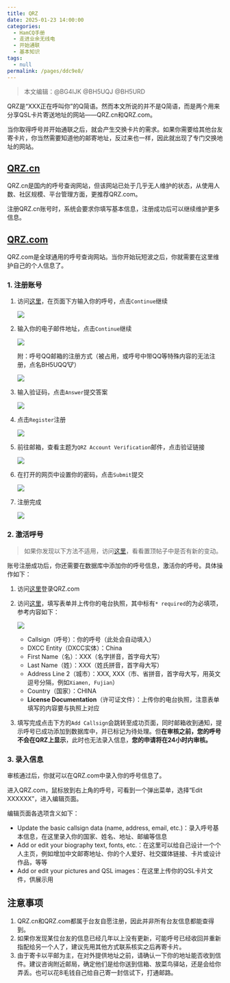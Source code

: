 ```yaml
---
title: QRZ
date: 2025-01-23 14:00:00
categories: 
  - HamCQ手册
  - 走进业余无线电
  - 开始通联
  - 基本知识
tags: 
  - null
permalink: /pages/ddc9e8/
---
```

> 本文编辑：@BG4IJK @BH5UQJ @BH5URD

QRZ是“XXX正在呼叫你”的Q简语。然而本文所说的并不是Q简语，而是两个用来分享QSL卡片寄送地址的网站——QRZ.cn和QRZ.com。

当你取得呼号并开始通联之后，就会产生交换卡片的需求。如果你需要给其他台友寄卡片，你当然需要知道他的邮寄地址，反过来也一样，因此就出现了专门交换地址的网站。

## [QRZ.cn](http://www.QRZ.cn/)

QRZ.cn是国内的呼号查询网站，但该网站已处于几乎无人维护的状态，从使用人数、社区规模、平台管理方面，更推荐QRZ.com。

注册QRZ.cn账号时，系统会要求你填写基本信息，注册成功后可以继续维护更多信息。

## [QRZ.com](https://www.QRZ.com/)

QRZ.com是全球通用的呼号查询网站。当你开始玩短波之后，你就需要在这里维护自己的个人信息了。

### 1. 注册账号

1. 访问[这里](https://ssl.qrz.com/support/new-account?op=newacct)，在页面下方输入你的呼号，点击`Continue`继续

   ![](/img/0204/01_05_1.png)

2. 输入你的电子邮件地址，点击`Continue`继续

   ![](/img/0204/01_05_2.png)
   
   附：呼号QQ邮箱的注册方式（被占用，或呼号中带QQ等特殊内容的无法注册，点名BH5UQQ🐮）

   ![](/img/0204/01_05_3.png)

3. 输入验证码，点击`Answer`提交答案

   ![](/img/0204/01_05_4.png)

4. 点击`Register`注册

   ![](/img/0204/01_05_5.png)

5. 前往邮箱，查看主题为`QRZ Account Verification`邮件，点击验证链接

   ![](/img/0204/01_05_6.png)

6. 在打开的网页中设置你的密码，点击`Submit`提交

   ![](/img/0204/01_05_7.png)

7. 注册完成

   ![](/img/0204/01_05_8.png)

### 2. 激活呼号

> 如果你发现以下方法不适用，访问[这里](https://forums.QRZ.com/index.php?forums/add-my-call-sign-to-QRZ-database-helpers-forum.121/)，看看置顶帖子中是否有新的变动。

账号注册成功后，你还需要在数据库中添加你的呼号信息，激活你的呼号。具体操作如下：

1. 访问[这里](https://www.qrz.com/login)登录QRZ.com

2. 访问[这里](https://www.QRZ.com/dxregister)，填写表单并上传你的电台执照，其中标有`* required`的为必填项，参考内容如下：

   ![](/img/0204/01_05_9.png)

   - Callsign（呼号）：你的呼号（此处会自动填入）
   - DXCC Entity（DXCC实体）：China
   - First Name（名）：XXX（名字拼音，首字母大写）
   - Last Name（姓）：XXX（姓氏拼音，首字母大写）
   - Address Line 2（城市）：XXX, XXX（市、省拼音，首字母大写，用英文逗号分隔，例如`Xiamen, Fujian`）
   - Country（国家）：CHINA
   - **License Documentation**（许可证文件）：上传你的电台执照，注意表单填写的内容要与执照上对应

3. 填写完成点击下方的`Add Callsign`会跳转至成功页面，同时邮箱收到通知，提示呼号已成功添加到数据库中，并已标记为待处理。但**在审核之前，您的呼号不会在QRZ上显示**，此时也无法录入信息，**您的申请将在24小时内审核。**

### 3. 录入信息

审核通过后，你就可以在QRZ.com中录入你的呼号信息了。

进入QRZ.com，鼠标放到右上角的呼号，可看到一个弹出菜单，选择“Edit XXXXXX”，进入编辑页面。

编辑页面各选项含义如下：

* Update the basic callsign data (name, address, email, etc.)：录入呼号基本信息，在这里录入你的国家、姓名、地址、邮编等信息
* Add or edit your biography text, fonts, etc.：在这里可以给自己设计一个个人主页，例如增加中文邮寄地址、你的个人爱好、社交媒体链接、卡片或设计作品，等等
* Add or edit your pictures and QSL images：在这里上传你的QSL卡片文件，供展示用

## 注意事项

1. QRZ.cn和QRZ.com都属于台友自愿注册，因此并非所有台友信息都能查得到。
2. 如果你发现某位台友的信息已经几年以上没有更新，可能呼号已经收回并重新指配给另一个人了，建议先用其他方式联系核实之后再寄卡片。
3. 由于寄卡以平邮为主，在对外提供地址之前，请确认一下你的地址能否收到信件。建议咨询附近邮局，确定他们是给你送到信箱、放菜鸟驿站，还是会给你弄丢。也可以花8毛钱自己给自己寄一封信试下，打通邮路。
